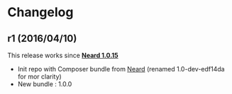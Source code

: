 # Changelog

## r1 (2016/04/10)

This release works since **[Neard 1.0.15](https://github.com/crazy-max/neard/releases/tag/v1.0.15)**

* Init repo with Composer bundle from [Neard](https://github.com/crazy-max/neard) (renamed 1.0-dev-edf14da for mor clarity)
* New bundle : 1.0.0
